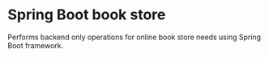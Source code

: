 # Spring Boot book store
Performs backend only operations for online book store needs using Spring Boot framework.
